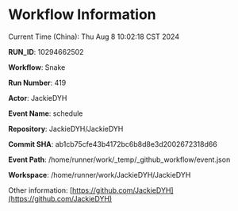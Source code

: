 # Workflow Information

Current Time (China): Thu Aug  8 10:02:18 CST 2024  

**RUN_ID**: 10294662502  

**Workflow**: Snake  

**Run Number**: 419  

**Actor**: JackieDYH  

**Event Name**: schedule  

**Repository**: JackieDYH/JackieDYH  

**Commit SHA**: ab1cb75cfe43b4172bc6b8d8e3d2002672318d66  

**Event Path**: /home/runner/work/_temp/_github_workflow/event.json  

**Workspace**: /home/runner/work/JackieDYH/JackieDYH  

Other information: [https://github.com/JackieDYH](https://github.com/JackieDYH)
